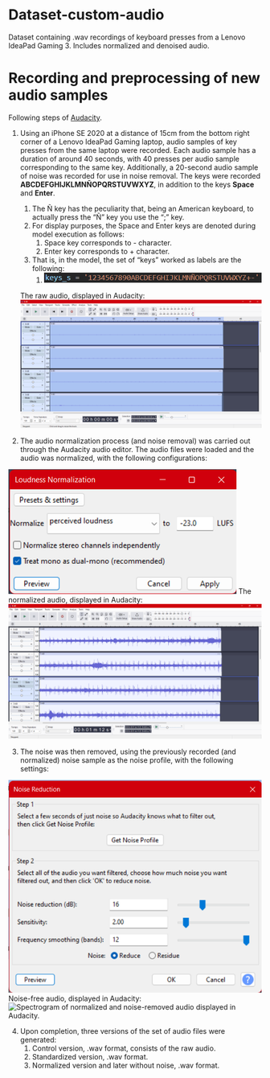 # Dataset-custom-audio
Dataset containing .wav recordings of keyboard presses from a Lenovo IdeaPad Gaming 3. Includes normalized and denoised audio.

# Recording and preprocessing of new audio samples

Following steps of [Audacity](https://support.audacityteam.org/repairing-audio/noise-reduction-removal).

1. Using an iPhone SE 2020 at a distance of 15cm from the bottom right corner of a Lenovo IdeaPad Gaming laptop, audio samples of key presses from the same laptop were recorded. Each audio sample has a duration of around 40 seconds, with 40 presses per audio sample corresponding to the same key. Additionally, a 20-second audio sample of noise was recorded for use in noise removal. The keys were recorded **ABCDEFGHIJKLMNÑOPQRSTUVWXYZ**, in addition to the keys **Space** and **Enter**.   
   1. The Ñ key has the peculiarity that, being an American keyboard, to actually press the “Ñ” key you use the “;” key.  
   2. For display purposes, the Space and Enter keys are denoted during model execution as follows:  
      1. Space key corresponds to \- character.  
      2. Enter key corresponds to \+ character.  
   3. That is, in the model, the set of “keys” worked as labels are the following:
      1. ![All keys available in the dataset.](https://github.com/blondiedies/Dataset-custom-audio/blob/4906a55e9864e79469a8ad4872e49f04b4d5aec2/images/keys_s.png?raw=true)


   The raw audio, displayed in Audacity:
![Spectrogram of raw audio displayed in Audacity.](https://github.com/blondiedies/Dataset-custom-audio/blob/4906a55e9864e79469a8ad4872e49f04b4d5aec2/images/rawaudio.png?raw=true)

2. The audio normalization process (and noise removal) was carried out through the Audacity audio editor. The audio files were loaded and the audio was normalized, with the following configurations: 

![Loudness Normalization presets in Audacity.](https://github.com/blondiedies/Dataset-custom-audio/blob/4906a55e9864e79469a8ad4872e49f04b4d5aec2/images/loudnessnorm.png?raw=true) 
The normalized audio, displayed in Audacity:  
![Spectrogram of normalized audio displayed in Audacity.](https://github.com/blondiedies/Dataset-custom-audio/blob/4906a55e9864e79469a8ad4872e49f04b4d5aec2/images/normalized.png?raw=true)

3. The noise was then removed, using the previously recorded (and normalized) noise sample as the noise profile, with the following settings:

![Noise Reduction presets in Audacity.](https://github.com/blondiedies/Dataset-custom-audio/blob/4906a55e9864e79469a8ad4872e49f04b4d5aec2/images/noisereduce.png?raw=true) 
Noise-free audio, displayed in Audacity:  
![Spectrogram of normalized and noise-removed audio displayed in Audacity.](https://github.com/blondiedies/Dataset-custom-audio/blob/4906a55e9864e79469a8ad4872e49f04b4d5aec2/images/noisereduucedaudio.png?raw=true)

4. Upon completion, three versions of the set of audio files were generated:  
   1. Control version, .wav format, consists of the raw audio.  
   2. Standardized version, .wav format.  
   3. Normalized version and later without noise, .wav format.
